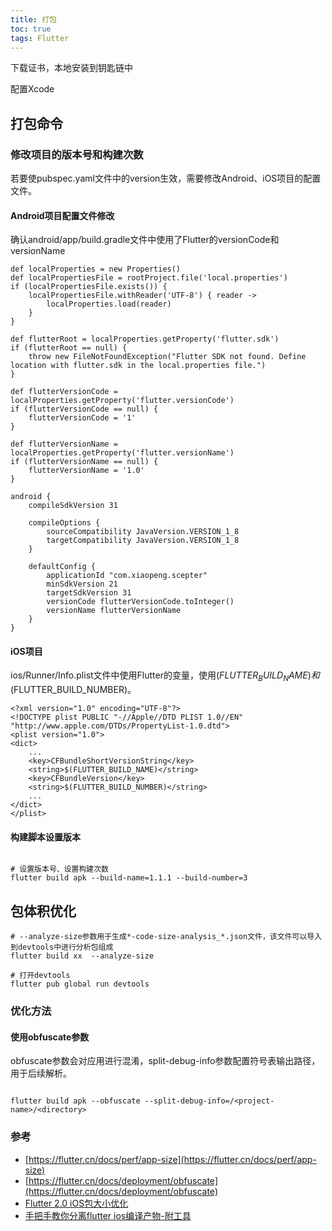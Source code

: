 ```yaml
---
title: 打包
toc: true
tags: Flutter
---
```



下载证书，本地安装到钥匙链中

配置Xcode




## 打包命令


### 修改项目的版本号和构建次数

若要使pubspec.yaml文件中的version生效，需要修改Android、iOS项目的配置文件。

#### Android项目配置文件修改

确认android/app/build.gradle文件中使用了Flutter的versionCode和versionName

```
def localProperties = new Properties()
def localPropertiesFile = rootProject.file('local.properties')
if (localPropertiesFile.exists()) {
    localPropertiesFile.withReader('UTF-8') { reader ->
        localProperties.load(reader)
    }
}

def flutterRoot = localProperties.getProperty('flutter.sdk')
if (flutterRoot == null) {
    throw new FileNotFoundException("Flutter SDK not found. Define location with flutter.sdk in the local.properties file.")
}

def flutterVersionCode = localProperties.getProperty('flutter.versionCode')
if (flutterVersionCode == null) {
    flutterVersionCode = '1'
}

def flutterVersionName = localProperties.getProperty('flutter.versionName')
if (flutterVersionName == null) {
    flutterVersionName = '1.0'
}

android {
    compileSdkVersion 31

    compileOptions {
        sourceCompatibility JavaVersion.VERSION_1_8
        targetCompatibility JavaVersion.VERSION_1_8
    }

    defaultConfig {
        applicationId "com.xiaopeng.scepter"
        minSdkVersion 21
        targetSdkVersion 31
        versionCode flutterVersionCode.toInteger()
        versionName flutterVersionName
    }
}
```

#### iOS项目

ios/Runner/Info.plist文件中使用Flutter的变量，使用$(FLUTTER_BUILD_NAME)和$(FLUTTER_BUILD_NUMBER)。

```
<?xml version="1.0" encoding="UTF-8"?>
<!DOCTYPE plist PUBLIC "-//Apple//DTD PLIST 1.0//EN" "http://www.apple.com/DTDs/PropertyList-1.0.dtd">
<plist version="1.0">
<dict>
    ...
    <key>CFBundleShortVersionString</key>
    <string>$(FLUTTER_BUILD_NAME)</string>
    <key>CFBundleVersion</key>
    <string>$(FLUTTER_BUILD_NUMBER)</string>
    ...
</dict>
</plist>
```
#### 构建脚本设置版本

```shell

# 设置版本号、设置构建次数
flutter build apk --build-name=1.1.1 --build-number=3
```


## 包体积优化

```shell
# --analyze-size参数用于生成*-code-size-analysis_*.json文件，该文件可以导入到devtools中进行分析包组成
flutter build xx  --analyze-size

# 打开devtools
flutter pub global run devtools
```

### 优化方法

#### 使用obfuscate参数

obfuscate参数会对应用进行混淆，split-debug-info参数配置符号表输出路径，用于后续解析。

```shell

flutter build apk --obfuscate --split-debug-info=/<project-name>/<directory>
```

### 参考

- [https://flutter.cn/docs/perf/app-size](https://flutter.cn/docs/perf/app-size)
- [https://flutter.cn/docs/deployment/obfuscate](https://flutter.cn/docs/deployment/obfuscate)
- [Flutter 2.0 iOS包大小优化](https://dywane.github.io/Flutter-2.0-iOS%E5%8C%85%E5%A4%A7%E5%B0%8F%E4%BC%98%E5%8C%96/)
- [手把手教你分离flutter ios编译产物-附工具](https://juejin.cn/post/6844904078154137608)